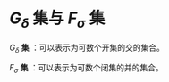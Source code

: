 #  $G_{\delta}$ 集与 $F_{\sigma}$ 集

$G_{\delta}$ **集** ：可以表示为可数个开集的交的集合。

$F_{\sigma}$ **集** ：可以表示为可数个闭集的并的集合。

